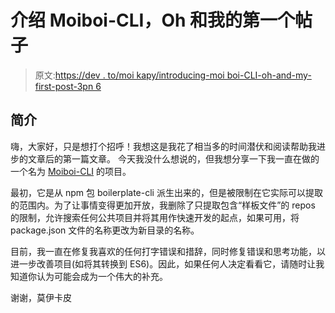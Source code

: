 # 介绍 Moiboi-CLI，Oh 和我的第一个帖子

> 原文:[https://dev . to/moi kapy/introducing-moi boi-CLI-oh-and-my-first-post-3pn 6](https://dev.to/moikapy/introducing-moiboi-cli-oh-and-my-first-post-3pn6)

## [](#introduction)简介

嗨，大家好，只是想打个招呼！我想这是我花了相当多的时间潜伏和阅读帮助我进步的文章后的第一篇文章。
今天我没什么想说的，但我想分享一下我一直在做的一个名为 [Moiboi-CLI](https://www.npmjs.com/package/moiboi-cli) 的项目。

最初，它是从 npm 包 boilerplate-cli 派生出来的，但是被限制在它实际可以提取的范围内。为了让事情变得更加开放，我删除了只提取包含“样板文件”的 repos 的限制，允许搜索任何公共项目并将其用作快速开发的起点，如果可用，将 package.json 文件的名称更改为新目录的名称。

目前，我一直在修复我喜欢的任何打字错误和措辞，同时修复错误和思考功能，以进一步改善项目(如将其转换到 ES6)。因此，如果任何人决定看看它，请随时让我知道你认为可能会成为一个伟大的补充。

谢谢，莫伊卡皮